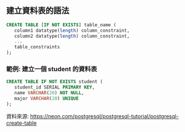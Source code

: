 ## 建立資料表的語法

```sql
CREATE TABLE [IF NOT EXISTS] table_name (
   column1 datatype(length) column_constraint,
   column2 datatype(length) column_constraint,
   ...
   table_constraints
);
```

### 範例: 建立一個 student 的資料表

```sql
CREATE TABLE IF NOT EXISTS student (
   student_id SERIAL PRIMARY KEY,
   name VARCHAR(20) NOT NULL,
   major VARCHAR(20) UNIQUE
);
```

資料來源: https://neon.com/postgresql/postgresql-tutorial/postgresql-create-table